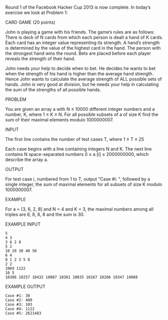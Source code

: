 Round 1 of the Facebook Hacker Cup 2013 is now complete. In today’s exercise we look at Problem 1:

CARD GAME (20 points)

John is playing a game with his friends. The game’s rules are as follows: There is deck of N cards from which each person is dealt a hand of K cards. Each card has an integer value representing its strength. A hand’s strength is determined by the value of the highest card in the hand. The person with the strongest hand wins the round. Bets are placed before each player reveals the strength of their hand.

John needs your help to decide when to bet. He decides he wants to bet when the strength of his hand is higher than the average hand strength. Hence John wants to calculate the average strength of ALL possible sets of hands. John is very good at division, but he needs your help in calculating the sum of the strengths of all possible hands.

PROBLEM

You are given an array a with N ≤ 10000 different integer numbers and a number, K, where 1 ≤ K ≤ N. For all possible subsets of a of size K find the sum of their maximal elements modulo 1000000007.

INPUT

The first line contains the number of test cases T, where 1 ≤ T ≤ 25

Each case begins with a line containing integers N and K. The next line contains N space-separated numbers 0 ≤ a [i] ≤ 2000000000, which describe the array a.

OUTPUT

For test case i, numbered from 1 to T, output "Case #i: ", followed by a single integer, the sum of maximal elements for all subsets of size K modulo 1000000007.

EXAMPLE

For a = [3, 6, 2, 8] and N = 4 and K = 3, the maximal numbers among all triples are 6, 8, 8, 8 and the sum is 30.

EXAMPLE INPUT

    5
    4 3
    3 6 2 8
    5 2
    10 20 30 40 50
    6 4
    0 1 2 3 5 8
    2 2
    1069 1122
    10 5
    10386 10257 10432 10087 10381 10035 10167 10206 10347 10088

EXAMPLE OUTPUT

    Case #1: 30
    Case #2: 400
    Case #3: 103
    Case #4: 1122
    Case #5: 2621483